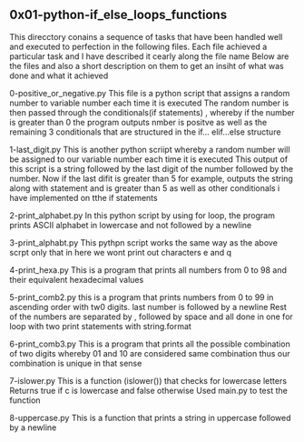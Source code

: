 ## 0x01-python-if_else_loops_functions
This direcctory conains a sequence of tasks that have been handled well and executed to perfection in the following files.
Each file achieved a particular task and I have described it cearly along the file name
Below are the files and also a short description on them to get an insiht of what was done and what it achieved

0-positive_or_negative.py
This file is a python script that assigns a random number to variable number each time it is executed
The random number is then passed through the conditionals(if statements) , whereby if the number is greater than 0 the program outputs nmber is positve as well as the remaining 3 conditionals that are structured in the if... elif...else structure

1-last_digit.py
This is another python scriipt whereby a random number will be assigned to our variable number each time it is executed
This output of this script is a string followed by the last digit of the number followed by the number.
Now if the last difit is greater than 5 for example, outputs the string along with statement and is greater than 5 as well as other conditionals i have implemented on tthe if statements

2-print_alphabet.py
In this python script by using for loop, the program prints ASCII alphabet in lowercase and not followed by a newline

3-print_alphabt.py
This pythpn script works the same way as the above scrpt only that in here we wont print out characters e and q

4-print_hexa.py
This is a program that prints all numbers from 0 to 98 and their equivalent hexadecimal values

5-print_comb2.py
this is a program that prints numbers from 0 to 99 in ascending order with tw0 digits.
last number is followed by a newline
Rest of the numbers are separated by , followed by space and all done in one for loop with two print statements with string.format

6-print_comb3.py
This is a program that prints all the possible combination of two digits whereby 01 and 10 are considered same combination thus our combination is unique in that sense

7-islower.py
This is a function (islower()) that checks for lowercase letters
Returns true if c is lowercase and false otherwise
Used main.py to test the function

8-uppercase.py
This is a function that prints a string in uppercase followed by a newline
